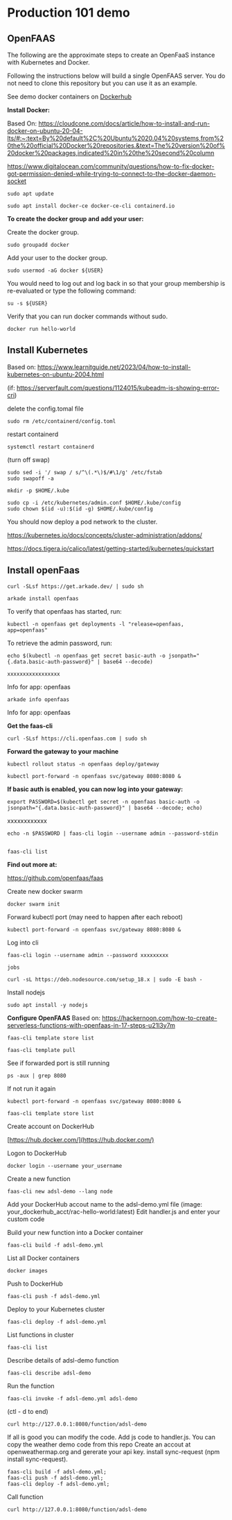 # Production 101 demo

## OpenFAAS

The following are the approximate steps to create an OpenFaaS instance with Kubernetes and Docker.

Following the instructions below will build a single OpenFAAS server. You do not need to clone this repository but you can use it as an example.

See demo docker containers on [Dockerhub](https://hub.docker.com/r/dhscott/adsl-demo)

**Install Docker:**

Based On:
https://cloudcone.com/docs/article/how-to-install-and-run-docker-on-ubuntu-20-04-lts/#:~:text=By%20default%2C%20Ubuntu%2020.04%20systems,from%20the%20official%20Docker%20repositories.&text=The%20version%20of%20docker%20packages,indicated%20in%20the%20second%20column

 
https://www.digitalocean.com/community/questions/how-to-fix-docker-got-permission-denied-while-trying-to-connect-to-the-docker-daemon-socket

    sudo apt update

    sudo apt install docker-ce docker-ce-cli containerd.io

**To create the docker group and add your user:**

Create the docker group.

    sudo groupadd docker

Add your user to the docker group.

    sudo usermod -aG docker ${USER}

You would need to log out and log back in so that your group membership is re-evaluated or type the following command:

    su -s ${USER}

Verify that you can run docker commands without sudo.

    docker run hello-world

## Install Kubernetes

  
Based on:
https://www.learnitguide.net/2023/04/how-to-install-kubernetes-on-ubuntu-2004.html

(if: https://serverfault.com/questions/1124015/kubeadm-is-showing-error-cri)

delete the config.tomal file 

    sudo rm /etc/containerd/config.toml

restart containerd 

    systemctl restart containerd

(turn off swap)

    sudo sed -i '/ swap / s/^\(.*\)$/#\1/g' /etc/fstab
    sudo swapoff -a

    mkdir -p $HOME/.kube

    sudo cp -i /etc/kubernetes/admin.conf $HOME/.kube/config
    sudo chown $(id -u):$(id -g) $HOME/.kube/config


You should now deploy a pod network to the cluster.

https://kubernetes.io/docs/concepts/cluster-administration/addons/

https://docs.tigera.io/calico/latest/getting-started/kubernetes/quickstart

  
## Install openFaas

    curl -SLsf https://get.arkade.dev/ | sudo sh

    arkade install openfaas

To verify that openfaas has started, run:

    kubectl -n openfaas get deployments -l "release=openfaas, app=openfaas"

To retrieve the admin password, run:

    echo $(kubectl -n openfaas get secret basic-auth -o jsonpath="{.data.basic-auth-password}" | base64 --decode)

    xxxxxxxxxxxxxxxxx

Info for app: openfaas

    arkade info openfaas

Info for app: openfaas

**Get the faas-cli**

    curl -SLsf https://cli.openfaas.com | sudo sh

  

**Forward the gateway to your machine**

    kubectl rollout status -n openfaas deploy/gateway

    kubectl port-forward -n openfaas svc/gateway 8080:8080 &

  

**If basic auth is enabled, you can now log into your gateway:**

    export PASSWORD=$(kubectl get secret -n openfaas basic-auth -o jsonpath="{.data.basic-auth-password}" | base64 --decode; echo)

xxxxxxxxxxxx

    echo -n $PASSWORD | faas-cli login --username admin --password-stdin


    faas-cli list

**Find out more at:**

https://github.com/openfaas/faas

Create new docker swarm

    docker swarm init

Forward kubectl port (may need to happen after each reboot)
 
    kubectl port-forward -n openfaas svc/gateway 8080:8080 &

Log into cli

    faas-cli login --username admin --password xxxxxxxxx

    jobs

    curl -sL https://deb.nodesource.com/setup_18.x | sudo -E bash -
Install nodejs 

    sudo apt install -y nodejs

**Configure OpenFAAS**
Based on:
https://hackernoon.com/how-to-create-serverless-functions-with-openfaas-in-17-steps-u21l3y7m
  
    faas-cli template store list

    faas-cli template pull

See if forwarded port is still running

    ps -aux | grep 8080
    
If not run it again

    kubectl port-forward -n openfaas svc/gateway 8080:8080 &

    faas-cli template store list

Create account on DockerHub

[https://hub.docker.com/](https://hub.docker.com/)

Logon to DockerHub

    docker login --username your_username

Create a new function  

    faas-cli new adsl-demo --lang node

Add your DockerHub accout name to the adsl-demo.yml file (image: your_dockerhub_acct/rac-hello-world:latest)
Edit handler.js and enter your custom code

Build your new function into a Docker container

    faas-cli build -f adsl-demo.yml

 List all Docker containers
 
    docker images

Push to DockerHub

    faas-cli push -f adsl-demo.yml

Deploy to your Kubernetes cluster
      
    faas-cli deploy -f adsl-demo.yml

List functions in cluster
    
    faas-cli list

Describe details of adsl-demo function
      
    faas-cli describe adsl-demo

Run the function
      
    faas-cli invoke -f adsl-demo.yml adsl-demo

(ctl - d to end)

    curl http://127.0.0.1:8080/function/adsl-demo

    
If all is good you can modify the code. Add js code to handler.js. You can copy the weather demo code from this repo Create an accout at openweathermap.org and gererate your api key. install sync-request (npm install sync-request). 
    
    faas-cli build -f adsl-demo.yml; 
    faas-cli push -f adsl-demo.yml; 
    faas-cli deploy -f adsl-demo.yml; 
    
Call function     

    curl http://127.0.0.1:8080/function/adsl-demo
